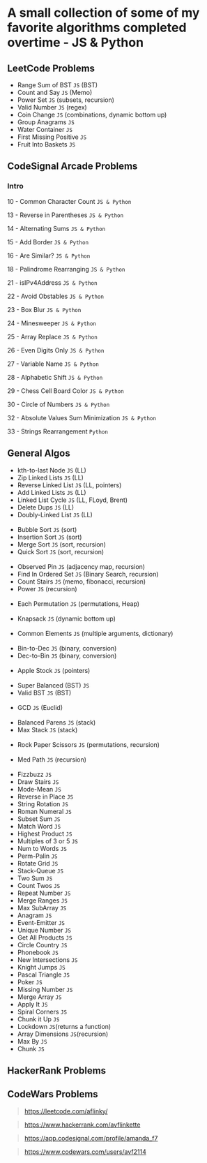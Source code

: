 # A small collection of some of my favorite algorithms completed overtime - JS &amp; Python

## LeetCode Problems
- Range Sum of BST `JS` (BST)
- Count and Say `JS` (Memo)
- Power Set `JS` (subsets, recursion)
- Valid Number `JS` (regex)
- Coin Change `JS` (combinations, dynamic bottom up)
- Group Anagrams `JS`
- Water Container `JS`
- First Missing Positive `JS`
- Fruit Into Baskets `JS`

## CodeSignal Arcade Problems
### Intro
10 -  Common Character Count `JS & Python`

13 -  Reverse in Parentheses `JS & Python`

14 -  Alternating Sums `JS & Python`

15 -  Add Border `JS & Python`

16 -  Are Similar? `JS & Python`

18 -  Palindrome Rearranging `JS & Python`

21 -  isIPv4Address `JS & Python`

22 -  Avoid Obstables `JS & Python`

23 -  Box Blur `JS & Python`

24 -  Minesweeper `JS & Python`

25 -  Array Replace `JS & Python`

26 -  Even Digits Only `JS & Python`

27 -  Variable Name `JS & Python`

28 -  Alphabetic Shift `JS & Python`

29 -  Chess Cell Board Color `JS & Python`

30 -  Circle of Numbers `JS & Python`

32 -  Absolute Values Sum Minimization `JS & Python`

33 -  Strings Rearrangement `Python`

## General Algos
- kth-to-last Node `JS` (LL)
- Zip Linked Lists `JS` (LL)
- Reverse Linked List `JS` (LL, pointers)
- Add Linked Lists `JS` (LL)
- Linked List Cycle `JS` (LL, FLoyd, Brent)
- Delete Dups `JS` (LL)
- Doubly-Linked List `JS` (LL)
<br/><br/>
- Bubble Sort `JS` (sort)
- Insertion Sort `JS` (sort)
- Merge Sort `JS` (sort, recursion)
- Quick Sort `JS` (sort, recursion)
<br/><br/>
- Observed Pin `JS` (adjacency map, recursion)
- Find In Ordered Set `JS` (Binary Search, recursion)
- Count Stairs `JS` (memo, fibonacci, recursion)
- Power `JS` (recursion)
<br/><br/>
- Each Permutation `JS` (permutations, Heap)
<br/><br/>
- Knapsack `JS` (dynamic bottom up)
<br/><br/>
- Common Elements `JS` (multiple arguments, dictionary)
<br/><br/>
- Bin-to-Dec `JS` (binary, conversion)
- Dec-to-Bin `JS` (binary, conversion)
<br/><br/>
- Apple Stock `JS` (pointers)
<br/><br/>
- Super Balanced (BST) `JS`
- Valid BST `JS` (BST)
<br/><br/>
- GCD `JS` (Euclid)
<br/><br/>
- Balanced Parens `JS` (stack)
- Max Stack `JS` (stack)
<br/><br/>
- Rock Paper Scissors `JS` (permutations, recursion)
<br/><br/>
- Med Path `JS` (recursion)
<br/><br/>
- Fizzbuzz `JS`
- Draw Stairs `JS`
- Mode-Mean `JS`
- Reverse in Place `JS`
- String Rotation `JS`
- Roman Numeral `JS`
- Subset Sum `JS`
- Match Word `JS`
- Highest Product `JS`
- Multiples of 3 or 5 `JS`
- Num to Words `JS`
- Perm-Palin `JS`
- Rotate Grid `JS`
- Stack-Queue `JS`
- Two Sum `JS`
- Count Twos `JS`
- Repeat Number `JS`
- Merge Ranges `JS`
- Max SubArray `JS`
- Anagram `JS`
- Event-Emitter `JS`
- Unique Number `JS`
- Get All Products `JS`
- Circle Country `JS`
- Phonebook `JS`
- New Intersections `JS`
- Knight Jumps `JS`
- Pascal Triangle `JS`
- Poker `JS`
- Missing Number `JS`
- Merge Array `JS`
- Apply It `JS`
- Spiral Corners `JS`
- Chunk it Up `JS`
- Lockdown `JS`(returns a function)
- Array Dimensions `JS`(recursion)
- Max By `JS`
- Chunk `JS`


## HackerRank Problems

## CodeWars Problems

> https://leetcode.com/aflinky/

> https://www.hackerrank.com/avflinkette

> https://app.codesignal.com/profile/amanda_f7

> https://www.codewars.com/users/avf2114